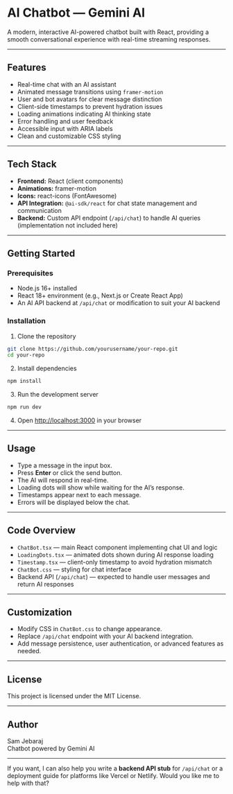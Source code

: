 # AI Chatbot — Gemini AI

A modern, interactive AI-powered chatbot built with React, providing a smooth conversational experience with real-time streaming responses.

---

## Features

- Real-time chat with an AI assistant
- Animated message transitions using `framer-motion`
- User and bot avatars for clear message distinction
- Client-side timestamps to prevent hydration issues
- Loading animations indicating AI thinking state
- Error handling and user feedback
- Accessible input with ARIA labels
- Clean and customizable CSS styling

---

## Tech Stack

- **Frontend:** React (client components)
- **Animations:** framer-motion
- **Icons:** react-icons (FontAwesome)
- **API Integration:** `@ai-sdk/react` for chat state management and communication
- **Backend:** Custom API endpoint (`/api/chat`) to handle AI queries (implementation not included here)

---

## Getting Started

### Prerequisites

- Node.js 16+ installed
- React 18+ environment (e.g., Next.js or Create React App)
- An AI API backend at `/api/chat` or modification to suit your AI backend

### Installation

1. Clone the repository

```bash
git clone https://github.com/yourusername/your-repo.git
cd your-repo
```

2. Install dependencies

```bash
npm install
```

3. Run the development server

```bash
npm run dev
```

4. Open [http://localhost:3000](http://localhost:3000) in your browser

---

## Usage

- Type a message in the input box.
- Press **Enter** or click the send button.
- The AI will respond in real-time.
- Loading dots will show while waiting for the AI’s response.
- Timestamps appear next to each message.
- Errors will be displayed below the chat.

---

## Code Overview

- `ChatBot.tsx` — main React component implementing chat UI and logic
- `LoadingDots.tsx` — animated dots shown during AI response loading
- `Timestamp.tsx` — client-only timestamp to avoid hydration mismatch
- `ChatBot.css` — styling for chat interface
- Backend API (`/api/chat`) — expected to handle user messages and return AI responses

---

## Customization

- Modify CSS in `ChatBot.css` to change appearance.
- Replace `/api/chat` endpoint with your AI backend integration.
- Add message persistence, user authentication, or advanced features as needed.

---

## License

This project is licensed under the MIT License.

---

## Author

Sam Jebaraj  
Chatbot powered by Gemini AI

---

If you want, I can also help you write a **backend API stub** for `/api/chat` or a deployment guide for platforms like Vercel or Netlify. Would you like me to help with that?
